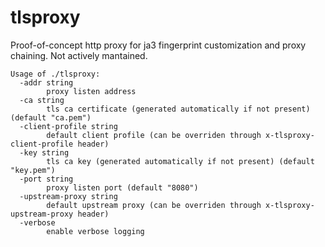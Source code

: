 # tlsproxy

Proof-of-concept http proxy for ja3 fingerprint customization and proxy chaining. Not actively mantained.

```
Usage of ./tlsproxy:
  -addr string
        proxy listen address
  -ca string
        tls ca certificate (generated automatically if not present) (default "ca.pem")
  -client-profile string
        default client profile (can be overriden through x-tlsproxy-client-profile header)
  -key string
        tls ca key (generated automatically if not present) (default "key.pem")
  -port string
        proxy listen port (default "8080")
  -upstream-proxy string
        default upstream proxy (can be overriden through x-tlsproxy-upstream-proxy header)
  -verbose
        enable verbose logging
```
